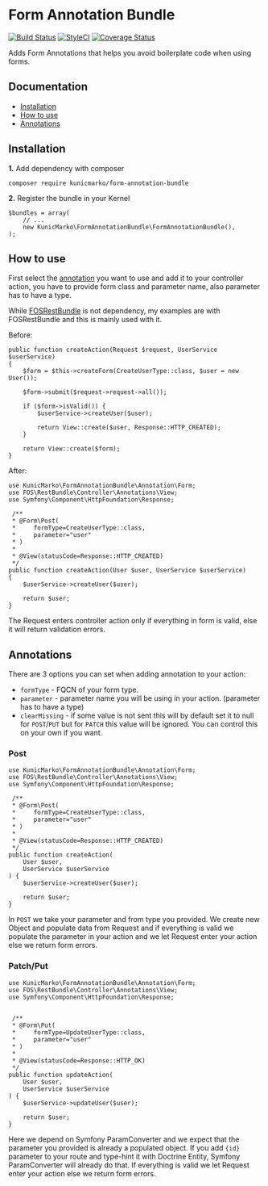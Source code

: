 Form Annotation Bundle
============
[![Build Status](https://travis-ci.org/kunicmarko20/FormAnnotationBundle.svg?branch=master)](https://travis-ci.org/kunicmarko20/FormAnnotationBundle)
[![StyleCI](https://styleci.io/repos/118287935/shield?branch=master)](https://styleci.io/repos/118287935)
[![Coverage Status](https://coveralls.io/repos/github/kunicmarko20/FormAnnotationBundle/badge.svg)](https://coveralls.io/github/kunicmarko20/FormAnnotationBundle)

Adds Form Annotations that helps you avoid boilerplate code when using forms.

Documentation
-------------

* [Installation](#installation)
* [How to use](#how-to-use)
* [Annotations](#annotations)

## Installation

**1.**  Add dependency with composer

```
composer require kunicmarko/form-annotation-bundle
```

**2.** Register the bundle in your Kernel

```
$bundles = array(
    // ...
    new KunicMarko\FormAnnotationBundle\FormAnnotationBundle(),
);
```

## How to use

First select the [annotation](#annotations) you want to use and add it
to your controller action, you have to provide form class and parameter name,
also parameter has to have a type.

While [FOSRestBundle](https://github.com/FriendsOfSymfony/FOSRestBundle) is not dependency,
my examples are with FOSRestBundle and this is mainly used with it.

Before:

```
public function createAction(Request $request, UserService $userService)
{
    $form = $this->createForm(CreateUserType::class, $user = new User());

    $form->submit($request->request->all());

    if ($form->isValid()) {
        $userService->createUser($user);

        return View::create($user, Response::HTTP_CREATED);
    }

    return View::create($form);
}
```

After:

```
use KunicMarko\FormAnnotationBundle\Annotation\Form;
use FOS\RestBundle\Controller\Annotations\View;
use Symfony\Component\HttpFoundation\Response;

 /**
 * @Form\Post(
 *     formType=CreateUserType::class,
 *     parameter="user"
 * )
 *
 * @View(statusCode=Response::HTTP_CREATED)
 */
public function createAction(User $user, UserService $userService)
{
    $userService->createUser($user);

    return $user;
}
```

The Request enters controller action only if everything in form is valid,
else it will return validation  errors.

## Annotations

There are 3 options you can set when adding annotation to your action:

* ``formType`` - FQCN of your form type.
* ``parameter`` - parameter name you will be using in your action. (parameter has to have a type)
* ``clearMissing`` - if some value is not sent this will by default set it to null for ``POST``/``PUT`` but
for ``PATCH`` this value will be ignored. You can control this on your own if you want.

### Post

```
use KunicMarko\FormAnnotationBundle\Annotation\Form;
use FOS\RestBundle\Controller\Annotations\View;
use Symfony\Component\HttpFoundation\Response;

 /**
 * @Form\Post(
 *     formType=CreateUserType::class,
 *     parameter="user"
 * )
 *
 * @View(statusCode=Response::HTTP_CREATED)
 */
public function createAction(
    User $user,
    UserService $userService
) {
    $userService->createUser($user);

    return $user;
}
```
In ``POST`` we take your parameter and from type you provided. We create
new Object and populate data from Request and if everything is valid we
populate the parameter in your action and we let Request enter your action
else we return form errors.

### Patch/Put

```
use KunicMarko\FormAnnotationBundle\Annotation\Form;
use FOS\RestBundle\Controller\Annotations\View;
use Symfony\Component\HttpFoundation\Response;


 /**
 * @Form\Put(
 *     formType=UpdateUserType::class,
 *     parameter="user"
 * )
 *
 * @View(statusCode=Response::HTTP_OK)
 */
public function updateAction(
    User $user,
    UserService $userService
) {
    $userService->updateUser($user);

    return $user;
}
```

Here we depend on Symfony ParamConverter and we expect that the parameter you
provided is already a populated object. If you add ``{id}`` parameter
to your route and type-hint it with Doctrine Entity, Symfony ParamConverter
will already do that. If everything is valid we let Request enter your action
else we return form errors.
